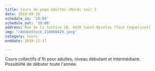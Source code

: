 ```yaml
---
title: Cours de yoga adultes /Mardi soir I
date: 2019-09-16
schedule_in: '18:00'
schedule_out: '19:00'
address: Rue de la Justice 20, 4420 Saint-Nicolas (Tout Coquelicot)
img: "/AdobeStock_216060429.jpeg"
category: cours
enddate: 2019-12-17

---
```

Cours collectifs d'1h pour adultes, niveau débutant et intermédiaire. Possibilité de débuter toute l'année. 